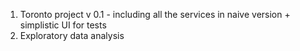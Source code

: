 1. Toronto project v 0.1 - including all the services in naive version + simplistic UI for tests
2. Exploratory data analysis

